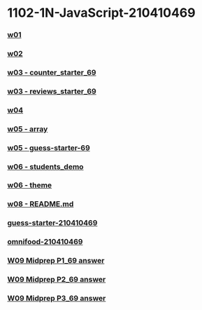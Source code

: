 # 1102-1N-JavaScript-210410469

### [w01](https://as718296.github.io/1102-1N-JavaScript-210410469/demo/w01/tictactoe_210410469.html)

### [w02](https://as718296.github.io/1102-1N-JavaScript-210410469/demo/w02/index.html)

### [w03 - counter_starter_69](https://as718296.github.io/1102-1N-JavaScript-210410469/demo/w03/counter_starter_69/index.html)

### [w03 - reviews_starter_69](https://as718296.github.io/1102-1N-JavaScript-210410469/demo/w03/reviews_starter_69/index.html)

### [w04](https://as718296.github.io/1102-1N-JavaScript-210410469/demo/w04/menu-starter-210410469/index.html)

### [w05 - array](https://as718296.github.io/1102-1N-JavaScript-210410469/demo/w05/array/index.html)

### [w05 - guess-starter-69](https://as718296.github.io/1102-1N-JavaScript-210410469/demo/w05/guess-starter-69/index.html)

### [w06 - students_demo](https://as718296.github.io/1102-1N-JavaScript-210410469/demo/w06/students_demo/index.html)

### [w06 - theme](https://as718296.github.io/1102-1N-JavaScript-210410469/demo/w06/theme/index.html)

### [w08 - README.md](https://as718296.github.io/1102-1N-JavaScript-210410469/README.md)

### [guess-starter-210410469](https://as718296.github.io/1102-1N-JavaScript-210410469/demo/w05/guess-starter-69/index.html)

### [omnifood-210410469](https://as718296.github.io/1102-1N-JavaScript-210410469/omnifood_210410469/)

### [W09 Midprep P1_69 answer](https://as718296.github.io/1102-1N-JavaScript-210410469/demo/w09/midprep_stud_69/p1_69/p1_69.html)

### [W09 Midprep P2_69 answer](https://as718296.github.io/1102-1N-JavaScript-210410469/demo/w09/midprep_stud_69/p2_69/p2_69.html)

### [W09 Midprep P3_69 answer](https://as718296.github.io/1102-1N-JavaScript-210410469/demo/w09/midprep_stud_69/p3_69/p3_69.html)
